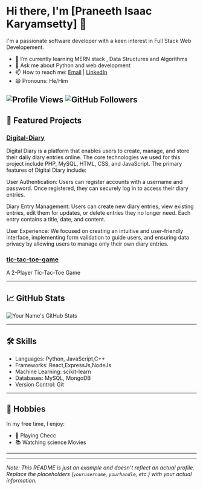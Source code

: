 # Hi there, I'm [Praneeth Isaac Karyamsetty] 👋

I'm a passionate software developer with a keen interest in Full Stack Web Developement.

- 🌱 I’m currently learning  MERN stack , Data Structures and Algorithms
- 💬 Ask me about Python and web development
- 📫 How to reach me: [Email](mailto:karyamsettypraneethisaac@example.com) |  [LinkedIn]([[https://www.linkedin.com/in/yourusername](https://www.linkedin.com/in/praneeth-isaac-karyamsetty-1823a1242/)](https://www.linkedin.com/in/praneeth-isaac-karyamsetty-1823a1242/))
- 😄 Pronouns: He/Him

![Profile Views](https://komarev.com/ghpvc/?username=praneeth2862)
![GitHub Followers](https://img.shields.io/github/followers/praneeth2862?label=Followers&style=social)
---

## 🚀 Featured Projects

### [Digital-Diary](https://github.com/yourusername/project-x)
Digital Diary is a platform that enables users to create, manage, and store their daily diary entries online. The core technologies we used for this project include PHP, MySQL, HTML, CSS, and JavaScript.
The primary features of Digital Diary include:

User Authentication: Users can register accounts with a username and password. Once registered, they can securely log in to access their diary entries.

Diary Entry Management: Users can create new diary entries, view existing entries, edit them for updates, or delete entries they no longer need. Each entry contains a title, date, and content.

User Experience: We focused on creating an intuitive and user-friendly interface, implementing form validation to guide users, and ensuring data privacy by allowing users to manage only their own diary entries.

### [tic-tac-toe-game](https://github.com/yourusername/project-y)
A 2-Player Tic-Tac-Toe Game

---

## 📈 GitHub Stats

![Your Name's GitHub Stats](https://github-readme-stats.vercel.app/api?username=yourusername&show_icons=true&theme=dark)

---

## 🛠️ Skills

- Languages: Python, JavaScript,C++
- Frameworks: React,ExpressJs,NodeJs
- Machine Learning: scikit-learn
- Databases: MySQL, MongoDB
- Version Control: Git

---

## 🎨 Hobbies

In my free time, I enjoy:
- 🎸 Playing Checc
- 📚 Watching science Movies

---

---

*Note: This README is just an example and doesn't reflect an actual profile. Replace the placeholders (`yourusername`, `yourhandle`, etc.) with your actual information.*

